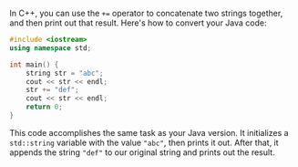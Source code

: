  In C++, you can use the `+=` operator to concatenate two strings together, and then print out that result. Here's how to convert your Java code:

```cpp
#include <iostream>
using namespace std;

int main() {
    string str = "abc";
    cout << str << endl;
    str += "def";
    cout << str << endl;
    return 0;
}
```
This code accomplishes the same task as your Java version. It initializes a `std::string` variable with the value `"abc"`, then prints it out. After that, it appends the string `"def"` to our original string and prints out the result.
